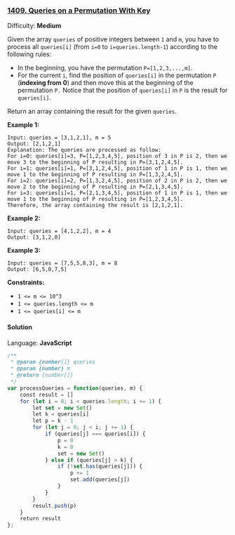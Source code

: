 ### [1409\. Queries on a Permutation With Key](https://leetcode.com/problems/queries-on-a-permutation-with-key/)

Difficulty: **Medium**


Given the array `queries` of positive integers between `1` and `m`, you have to process all `queries[i]` (from `i=0` to `i=queries.length-1`) according to the following rules:

*   In the beginning, you have the permutation `P=[1,2,3,...,m]`.
*   For the current `i`, find the position of `queries[i]` in the permutation `P` (**indexing from 0**) and then move this at the beginning of the permutation `P.` Notice that the position of `queries[i]` in `P` is the result for `queries[i]`.

Return an array containing the result for the given `queries`.

**Example 1:**

```
Input: queries = [3,1,2,1], m = 5
Output: [2,1,2,1] 
Explanation: The queries are processed as follow: 
For i=0: queries[i]=3, P=[1,2,3,4,5], position of 3 in P is 2, then we move 3 to the beginning of P resulting in P=[3,1,2,4,5]. 
For i=1: queries[i]=1, P=[3,1,2,4,5], position of 1 in P is 1, then we move 1 to the beginning of P resulting in P=[1,3,2,4,5]. 
For i=2: queries[i]=2, P=[1,3,2,4,5], position of 2 in P is 2, then we move 2 to the beginning of P resulting in P=[2,1,3,4,5]. 
For i=3: queries[i]=1, P=[2,1,3,4,5], position of 1 in P is 1, then we move 1 to the beginning of P resulting in P=[1,2,3,4,5]. 
Therefore, the array containing the result is [2,1,2,1].  
```

**Example 2:**

```
Input: queries = [4,1,2,2], m = 4
Output: [3,1,2,0]
```

**Example 3:**

```
Input: queries = [7,5,5,8,3], m = 8
Output: [6,5,0,7,5]
```

**Constraints:**

*   `1 <= m <= 10^3`
*   `1 <= queries.length <= m`
*   `1 <= queries[i] <= m`


#### Solution

Language: **JavaScript**

```javascript
/**
 * @param {number[]} queries
 * @param {number} m
 * @return {number[]}
 */
var processQueries = function(queries, m) {
    const result = []
    for (let i = 0; i < queries.length; i += 1) {
        let set = new Set()
        let k = queries[i]
        let p = k - 1
        for (let j = 0; j < i; j += 1) {
            if (queries[j] === queries[i]) {
                p = 0
                k = 0
                set = new Set()
            } else if (queries[j] > k) {
                if (!set.has(queries[j])) {
                    p += 1
                    set.add(queries[j])
                }
            }
        }
        result.push(p)
    }
    return result
};
```